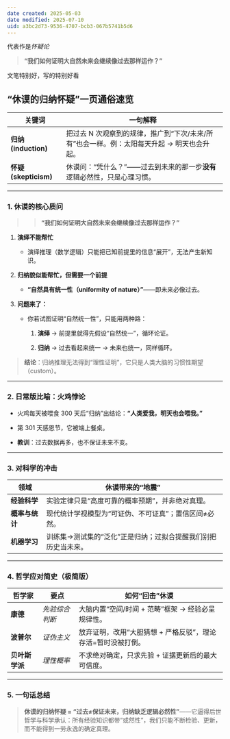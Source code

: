 ```yaml
---
date created: 2025-05-03
date modified: 2025-07-10
uid: a3bc2d73-9536-4707-bcb3-067b5741b5d6
---
```


代表作是*怀疑论*

>  **“我们如何证明大自然未来会继续像过去那样运作？”**

文笔特别好，写的特别好看

## “休谟的归纳怀疑”一页通俗速览

|关键词|一句解释|
|---|---|
|**归纳 (induction)**|把过去 N 次观察到的规律，推广到“下次/未来/所有”也会一样。例：太阳每天升起 → 明天也会升起。|
|**怀疑 (skepticism)**|休谟问：“凭什么？”——过去到未来的那一步**没有**逻辑必然性，只是心理习惯。|

---

### 1. 休谟的核心质问

> > **“我们如何证明大自然未来会继续像过去那样运作？”**

1. **演绎不能帮忙**
    
    - 演绎推理（数学逻辑）只能把已知前提里的信息“展开”，无法产生新知识。
        
2. **归纳貌似能帮忙，但需要一个前提**
    
    - **“自然具有统一性（uniformity of nature）”**——即未来必像过去。
        
3. **问题来了：**
    
    - 你若试图证明“自然统一性”，只能用两种路：
        
        1. **演绎** → 前提里就得先假设“自然统一”，循环论证。
            
        2. **归纳** → 过去看起来统一 → 未来也统一，同样循环。
            

> **结论**：归纳推理无法得到“理性证明”，它只是人类大脑的习惯性期望（custom）。

---

### 2. 日常版比喻：火鸡悖论

- 火鸡每天被喂食 300 天后“归纳”出结论：**“人类爱我，明天也会喂我。”**
    
- 第 301 天感恩节，它被端上餐桌。
    
- **教训**：过去数据再多，也不保证未来不变。
    

---

### 3. 对科学的冲击

|领域|休谟带来的“地震”|
|---|---|
|**经验科学**|实验定律只是“高度可靠的概率预期”，并非绝对真理。|
|**概率与统计**|现代统计学视模型为“可证伪、不可证真”；置信区间≠必然。|
|**机器学习**|训练集→测试集的“泛化”正是归纳；过拟合提醒我们别把历史当未来。|

---

### 4. 哲学应对简史（极简版）

|哲学家|要点|如何“回击”休谟|
|---|---|---|
|**康德**|_先验综合判断_|大脑内置“空间/时间 + 范畴”框架 → 经验必呈规律性。|
|**波普尔**|_证伪主义_|放弃证明，改用“大胆猜想 + 严格反驳”，理论存活=暂时没被打倒。|
|**贝叶斯学派**|_理性概率_|不求绝对确定，只求先验 + 证据更新后的最大可信度。|

---

### 5. 一句话总结

> **休谟的归纳怀疑 = “过去≠保证未来，归纳缺乏逻辑必然性”**——它逼得后世哲学与科学承认：所有经验知识都带“或然性”，我们只能不断检验、更新，而不能得到一劳永逸的确定真理。
